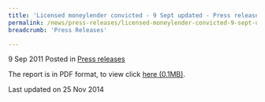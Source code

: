 ```yaml
---
title: 'Licensed moneylender convicted - 9 Sept updated - Press release'
permalink: /news/press-releases/licensed-moneylender-convicted-9-sept-updated-press-release
breadcrumb: 'Press Releases'

---
```



9 Sep 2011 Posted in [Press releases](/news/press-releases/)

The report is in PDF format, to view click [here (0.1MB)](/files/news/press-releases/2011/09/linkclick0e48.pdf).

<p class="right-side-updated">Last updated on 25 Nov 2014</p>
